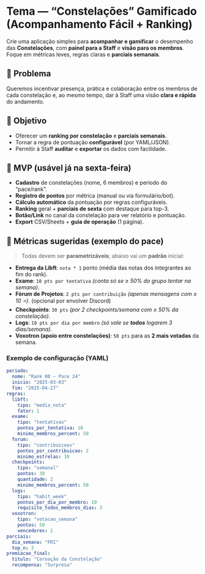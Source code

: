 # Tema — “Constelações” Gamificado (Acompanhamento Fácil + Ranking)

Crie uma aplicação simples para **acompanhar e gamificar** o desempenho das **Constelações**, com **painel para a Staff** e **visão para os membros**. Foque em métricas leves, regras claras e **parciais semanais**.

## 📌 Problema
Queremos incentivar presença, prática e colaboração entre os membros de cada constelação e, ao mesmo tempo, dar à Staff uma visão **clara e rápida** do andamento.

## 🎯 Objetivo
- Oferecer um **ranking por constelação** e **parciais semanais**.
- Tornar a regra de pontuação **configurável** (por YAML/JSON).
- Permitir à Staff **auditar** e **exportar** os dados com facilidade.

## 🧪 MVP (usável já na sexta-feira)
- **Cadastro** de constelações (nome, 6 membros) e período do “pace/rank”.
- **Registro de pontos** por métrica (manual ou via formulário/bot).
- **Cálculo automático** da pontuação por regras configuráveis.
- **Ranking** geral + **parciais de sexta** com destaque para top-3.
- **Botão/Link** no canal da constelação para ver relatório e pontuação.
- **Export** CSV/Sheets + **guia de operação** (1 página).

## 🔢 Métricas sugeridas (exemplo do pace)
> Todas devem ser **parametrizáveis**; abaixo vai um **padrão** inicial:
- **Entrega da Libft**: `nota * 1` ponto (média das notas dos integrantes ao fim do rank).
- **Exame**: `10 pts por tentativa` *(conta só se ≥ 50% do grupo tentar na semana)*.
- **Fórum de Projetos**: `2 pts por contribuição` *(apenas mensagens com ≥ 10 ⭐)*. (opcional por envolver Discord)
- **Checkpoints**: `30 pts` *(por 2 checkpoints/semana com ≥ 50% da constelação)*.
- **Logs**: `10 pts por dia por membro` *(só vale se **todos** logarem 3 dias/semana)*.
- **Voxotron (apoio entre constelações)**: `50 pts` para as **2 mais votadas** da semana.

### Exemplo de configuração (YAML)
```yaml
periodo:
  nome: "Rank 00 — Pace 24"
  inicio: "2025-03-03"
  fim: "2025-04-27"
regras:
  libft:
    tipo: "media_nota"
    fator: 1
  exame:
    tipo: "tentativas"
    pontos_por_tentativa: 10
    minimo_membros_percent: 50
  forum:
    tipo: "contribuicoes"
    pontos_por_contribuicao: 2
    minimo_estrelas: 10
  checkpoints:
    tipo: "semanal"
    pontos: 30
    quantidade: 2
    minimo_membros_percent: 50
  logs:
    tipo: "habit_week"
    pontos_por_dia_por_membro: 10
    requisito_todos_membros_dias: 3
  voxotron:
    tipo: "votacao_semana"
    pontos: 50
    vencedores: 2
parciais:
  dia_semana: "FRI"
  top_n: 3
premiacao_final:
  titulo: "Coroação da Constelação"
  recompensa: "Surpresa"
```